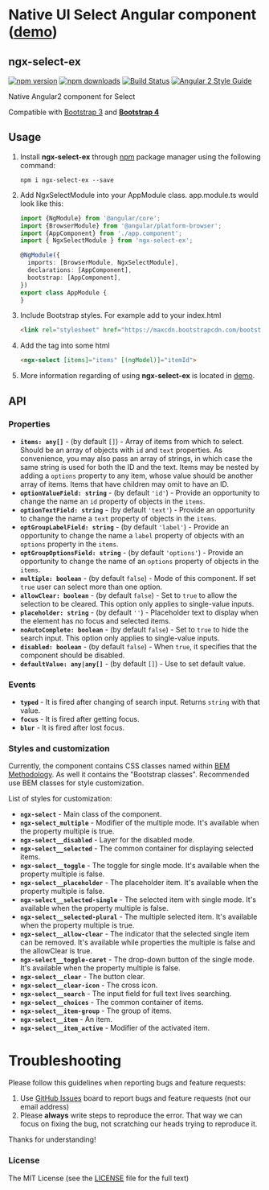# Native UI Select Angular component ([demo](https://optimistex.github.io/ngx-select-ex/))
## ngx-select-ex 
[![npm version](https://badge.fury.io/js/ngx-select-ex.svg)](http://badge.fury.io/js/ngx-select-ex) 
[![npm downloads](https://img.shields.io/npm/dm/ngx-select-ex.svg)](https://npmjs.org/ngx-select-ex)
[![Build Status](https://travis-ci.org/optimistex/ngx-select-ex.svg?branch=master)](https://travis-ci.org/optimistex/ngx-select-ex)
[![Angular 2 Style Guide](https://mgechev.github.io/angular2-style-guide/images/badge.svg)](https://github.com/mgechev/angular2-style-guide)

Native Angular2 component for Select

Compatible with [Bootstrap 3](https://getbootstrap.com/docs/3.3/) and **[Bootstrap 4](https://getbootstrap.com/)**

## Usage

1. Install **ngx-select-ex** through [npm](https://www.npmjs.com/package/ngx-select-ex) package manager using the following command:

    ```console
    npm i ngx-select-ex --save
    ```

2. Add NgxSelectModule into your AppModule class. app.module.ts would look like this:

    ```typescript
    import {NgModule} from '@angular/core';
    import {BrowserModule} from '@angular/platform-browser';
    import {AppComponent} from './app.component';
    import { NgxSelectModule } from 'ngx-select-ex';
    
    @NgModule({
      imports: [BrowserModule, NgxSelectModule],
      declarations: [AppComponent],
      bootstrap: [AppComponent],
    })
    export class AppModule {    
    }
    ```
3. Include Bootstrap styles. 
    For example add to your index.html 

    ```html
    <link rel="stylesheet" href="https://maxcdn.bootstrapcdn.com/bootstrap/4.0.0/css/bootstrap.min.css">
    ``` 

4. Add the tag <ngx-select> into some html 

    ```html
    <ngx-select [items]="items" [(ngModel)]="itemId">
    ```

5. More information regarding of using **ngx-select-ex** is located in [demo](https://optimistex.github.io/ngx-select-ex/).

## API

### Properties

  - **`items: any[]`** - (by default `[]`) - Array of items from which to select. Should be an array of objects with `id` and `text` properties.
  As convenience, you may also pass an array of strings, in which case the same string is used for both the ID and the text.
  Items may be nested by adding a `options` property to any item, whose value should be another array of items. Items that have children may omit to have an ID.
  - **`optionValueField: string`** - (by default `'id'`) - Provide an opportunity to change the name an `id` property of objects in the `items`.
  - **`optionTextField: string`** - (by default `'text'`) - Provide an opportunity to change the name a `text` property of objects in the `items`.
  - **`optGroupLabelField: string`** - (by default `'label'`) - Provide an opportunity to change the name a `label` property of objects with an `options` property in the `items`.
  - **`optGroupOptionsField: string`** - (by default `'options'`) - Provide an opportunity to change the name of an `options` property of objects in the `items`.
  - **`multiple: boolean`** - (by default `false`) - Mode of this component. If set `true` user can select more than one option.
  - **`allowClear: boolean`** - (by default `false`) - Set to `true` to allow the selection to be cleared. This option only applies to single-value inputs.
  - **`placeholder: string`** - (by default `''`) - Placeholder text to display when the element has no focus and selected items.
  - **`noAutoComplete: boolean`** - (by default `false`) - Set to `true` to hide the search input. This option only applies to single-value inputs.
  - **`disabled: boolean`** - (by default `false`) - When `true`, it specifies that the component should be disabled.
  - **`defaultValue: any|any[]`** - (by default `[]`) - Use to set default value.

### Events

  - **`typed`** - It is fired after changing of search input. Returns `string` with that value.
  - **`focus`** - It is fired after getting focus.
  - **`blur`** - It is fired after lost focus.

### Styles and customization

Currently, the component contains CSS classes named within [BEM Methodology](https://en.bem.info/methodology/). 
As well it contains the "Bootstrap classes". Recommended use BEM classes for style customization.

List of styles for customization:

- **`ngx-select`** - Main class of the component.
- **`ngx-select_multiple`** - Modifier of the multiple mode. It's available when the property multiple  is true.  
- **`ngx-select__disabled`** - Layer for the disabled mode.
- **`ngx-select__selected`** - The common container for displaying selected items.
- **`ngx-select__toggle`** - The toggle for single mode. It's available when the property multiple  is false.
- **`ngx-select__placeholder`** - The placeholder item. It's available when the property multiple  is false.
- **`ngx-select__selected-single`** - The selected item with single mode. It's available when the property multiple  is false.
- **`ngx-select__selected-plural`** - The multiple selected item. It's available when the property multiple is true.
- **`ngx-select__allow-clear`** - The indicator that the selected single item can be removed. It's available while properties the multiple is false and the allowClear is true.
- **`ngx-select__toggle-caret`** - The drop-down button of the single mode. It's available when the property multiple  is false.
- **`ngx-select__clear`** - The button clear. 
- **`ngx-select__clear-icon`** - The cross icon.
- **`ngx-select__search`** - The input field for full text lives searching. 
- **`ngx-select__choices`** - The common container of items.
- **`ngx-select__item-group`** - The group of items.
- **`ngx-select__item`** - An item. 
- **`ngx-select__item_active`** - Modifier of the activated item.

# Troubleshooting

Please follow this guidelines when reporting bugs and feature requests:

1. Use [GitHub Issues](https://github.com/optimistex/ngx-select-ex/issues) board to report bugs and feature requests (not our email address)
2. Please **always** write steps to reproduce the error. That way we can focus on fixing the bug, not scratching our heads trying to reproduce it.

Thanks for understanding!

### License

The MIT License (see the [LICENSE](https://github.com/optimistex/ngx-select-ex/blob/master/LICENSE) file for the full text)

